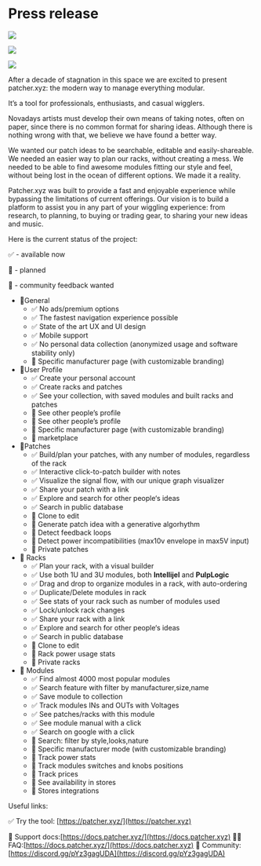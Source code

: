 # Press release

![](<.gitbook/assets/patcher\_promo\_280122 (1).png>)

![](<.gitbook/assets/patcher\_promo\_280122 (2).png>)

![](<.gitbook/assets/patcher\_promo\_280122 (3).png>)

After a decade of stagnation in this space we are excited to present patcher.xyz: the modern way to manage everything modular.

It’s a tool for professionals, enthusiasts, and casual wigglers.

Novadays artists must develop their own means of taking notes, often on paper, since there is no common format for sharing ideas. Although there is nothing wrong with that, we believe we have found a better way.

We wanted our patch ideas to be searchable, editable and easily-shareable. We needed an easier way to plan our racks, without creating a mess. We needed to be able to find awesome modules fitting our style and feel, without being lost in the ocean of different options. We made it a reality.

Patcher.xyz was built to provide a fast and enjoyable experience while bypassing the limitations of current offerings. Our vision is to build a platform to assist you in any part of your wiggling experience: from research, to planning, to buying or trading gear, to sharing your new ideas and music.

Here is the current status of the project:

✅ - available now

🚧 - planned

💬 - community feedback wanted

* 🔵General
  * ✅ No ads/premium options
  * ✅ The fastest navigation experience possible
  * ✅ State of the art UX and UI design
  * ✅ Mobile support
  * ✅ No personal data collection (anonymized usage and software stability only)
  * 🚧 Specific manufacturer page (with customizable branding)
* 🔵User Profile
  * ✅ Create your personal account
  * ✅ Create racks and patches
  * ✅ See your collection, with saved modules and built racks and patches
  * 🚧 See other people’s profile
  * 🚧 See other people’s profile
  * 🚧 Specific manufacturer page (with customizable branding)
  * 💬 marketplace
* 🔵Patches
  * ✅ Build/plan your patches, with any number of modules, regardless of the rack
  * ✅ Interactive click-to-patch builder with notes
  * ✅ Visualize the signal flow, with our unique graph visualizer
  * ✅ Share your patch with a link
  * ✅ Explore and search for other people‘s ideas
  * ✅ Search in public database
  * 🚧 Clone to edit
  * 🚧 Generate patch idea with a generative algorhythm
  * 💬 Detect feedback loops
  * 🚧 Detect power incompatibilities (max10v envelope in max5V input)
  * 🚧 Private patches
* 🔵 Racks
  * ✅ Plan your rack, with a visual builder
  * ✅ Use both 1U and 3U modules, both **Intellijel** and **PulpLogic**
  * ✅ Drag and drop to organize modules in a rack, with auto-ordering
  * ✅ Duplicate/Delete modules in rack
  * ✅ See stats of your rack such as number of modules used
  * ✅ Lock/unlock rack changes
  * ✅ Share your rack with a link
  * ✅ Explore and search for other people‘s ideas
  * ✅ Search in public database
  * 🚧 Clone to edit
  * 🚧 Rack power usage stats
  * 🚧 Private racks
* 🔵 Modules
  * ✅ Find almost 4000 most popular modules
  * ✅ Search feature with filter by manufacturer,size,name
  * ✅ Save module to collection
  * ✅ Track modules INs and OUTs with Voltages
  * ✅ See patches/racks with this module
  * ✅ See module manual with a click
  * ✅ Search on google with a click
  * 🚧 Search: filter by style,looks,nature
  * 🚧 Specific manufacturer mode (with customizable branding)
  * 💬 Track power stats
  * 💬 Track modules switches and knobs positions
  * 💬 Track prices
  * 💬 See availability in stores
  * 💬 Stores integrations

Useful links:

✅ Try the tool: [https://patcher.xyz/](https://patcher.xyz)

🧠 Support docs:[https://docs.patcher.xyz/](https://docs.patcher.xyz) 💁‍♂️ FAQ:[https://docs.patcher.xyz/](https://docs.patcher.xyz) 🔺 Community:[https://discord.gg/pYz3gagUDA](https://discord.gg/pYz3gagUDA)
